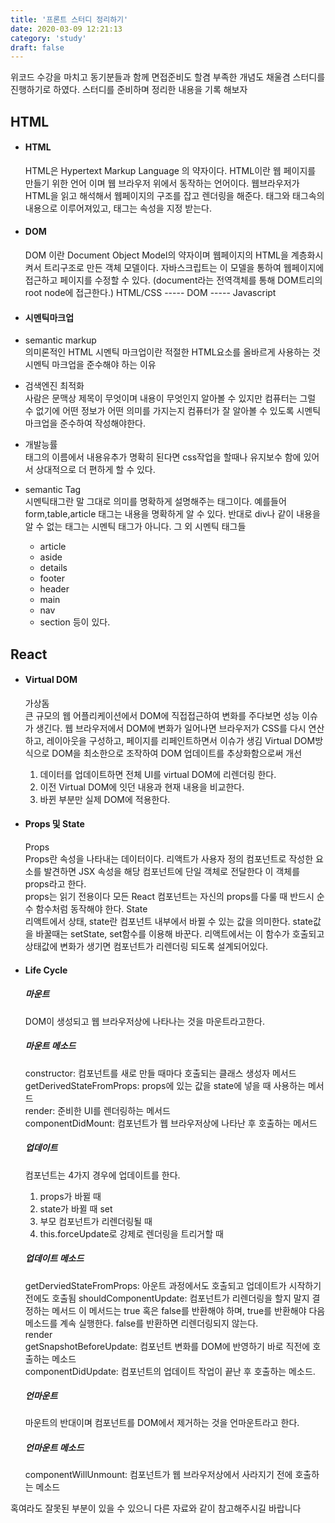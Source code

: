 ```yaml
---
title: '프론트 스터디 정리하기'
date: 2020-03-09 12:21:13
category: 'study'
draft: false
---
```


위코드 수강을 마치고 동기분들과 함께 면접준비도 할겸 부족한 개념도 채울겸 스터디를 진행하기로 하였다. 스터디를 준비하며 정리한 내용을 기록 해보자

## HTML

- #### HTML
  HTML은 Hypertext Markup Language 의 약자이다. HTML이란 웹 페이지를 만들기 위한 언어 이며 웹 브라우저 위에서 동작하는 언어이다. 웹브라우저가 HTML을 읽고 해석해서 웹페이지의 구조를 잡고 렌더링을 해준다. 태그와 태그속의 내용으로 이루어져있고, 태그는 속성을 지정 받는다.
- #### DOM

  DOM 이란 Document Object Model의 약자이며 웹페이지의 HTML을 계층화시켜서 트리구조로 만든 객체 모델이다. 자바스크립트는 이 모델을 통하여 웹페이지에 접근하고 페이지를 수정할 수 있다. (document라는 전역객체를 통해 DOM트리의 root node에 접근한다.)
  HTML/CSS ----- DOM ----- Javascript

- #### 시멘틱마크업

- semantic markup  
  의미론적인 HTML
  시멘틱 마크업이란 적절한 HTML요소를 올바르게 사용하는 것
  시멘틱 마크업을 준수해야 하는 이유

- 검색엔진 최적화  
  사람은 문맥상 제목이 무엇이며 내용이 무엇인지 알아볼 수 있지만 컴퓨터는 그럴 수 없기에 어떤 정보가 어떤 의미를 가지는지 컴퓨터가 잘 알아볼 수 있도록 시멘틱 마크업을 준수하여 작성해야한다.
- 개발능률  
  태그의 이름에서 내용유추가 명확히 된다면 css작업을 할때나 유지보수 함에 있어서 상대적으로 더 편하게 할 수 있다.

* semantic Tag  
  시멘틱태그란 말 그대로 의미를 명확하게 설명해주는 태그이다. 예를들어 form,table,article 태그는 내용을 명확하게 알 수 있다. 반대로 div나 <span>같이 내용을 알 수 없는 태그는 시멘틱 태그가 아니다. 그 외 시멘틱 태그들
  - article
  - aside
  - details
  - footer
  - header
  - main
  - nav
  - section
    등이 있다.

## React

- #### Virtual DOM
  가상돔  
  큰 규모의 웹 어플리케이션에서 DOM에 직접접근하여 변화를 주다보면 성능 이슈가 생긴다. 웹 브라우저에서 DOM에 변화가 일어나면 브라우저가 CSS를 다시 연산하고, 레이아웃을 구성하고, 페이지를 리페인트하면서 이슈가 생김 Virtual DOM방식으로 DOM을 최소한으로 조작하여 DOM 업데이트를 추상화함으로써 개선
  1. 데이터를 업데이트하면 전체 UI를 virtual DOM에 리렌더링 한다.
  2. 이전 Virtual DOM에 잇던 내용과 현재 내용을 비교한다.
  3. 바뀐 부분만 실제 DOM에 적용한다.
- #### Props 및 State

  Props  
  Props란 속성을 나타내는 데이터이다. 리액트가 사용자 정의 컴포넌트로 작성한 요소를 발견하면 JSX 속성을 해당 컴포넌트에 단일 객체로 전달한다 이 객체를 props라고 한다.  
  props는 읽기 전용이다 모든 React 컴포넌트는 자신의 props를 다룰 때 반드시 순수 함수처럼 동작해야 한다.
  State  
  리액트에서 상태, state란 컴포넌트 내부에서 바뀔 수 있는 값을 의미한다. state값을 바꿀때는 setState, set함수를 이용해 바꾼다. 리액트에서는 이 함수가 호출되고 상태값에 변화가 생기면 컴포넌트가 리렌더링 되도록 설계되어있다.

- #### Life Cycle

  ##### 마운트

  DOM이 생성되고 웹 브라우저상에 나타나는 것을 마운트라고한다.

  ##### 마운트 메소드

  constructor: 컴포넌트를 새로 만들 때마다 호출되는 클래스 생성자 메서드  
   getDerivedStateFromProps: props에 있는 값을 state에 넣을 때 사용하는 메서드  
   render: 준비한 UI를 렌더링하는 메서드  
   componentDidMount: 컴포넌트가 웹 브라우저상에 나타난 후 호출하는 메서드

  ##### 업데이트

  컴포넌트는 4가지 경우에 업데이트를 한다.

  1. props가 바뀔 때
  2. state가 바뀔 때 set
  3. 부모 컴포넌트가 리렌더링될 때
  4. this.forceUpdate로 강제로 렌더링을 트리거할 때

  ##### 업데이트 메소드

  getDerviedStateFromProps: 아운트 과정에서도 호출되고 업데이트가 시작하기 전에도 호출됨
  shouldComponentUpdate: 컴포넌트가 리렌더링을 할지 말지 결정하는 메서드 이 메서드는 true 혹은 false를 반환해야 하며, true를 반환해야 다음 메소드를 계속 실행한다. false를 반환하면 리렌더링되지 않는다.  
   render  
   getSnapshotBeforeUpdate: 컴포넌트 변화를 DOM에 반영하기 바로 직전에 호출하는 메소드  
   componentDidUpdate: 컴포넌트의 업데이트 작업이 끝난 후 호출하는 메소드.

  ##### 언마운트

  마운트의 반대이며 컴포넌트를 DOM에서 제거하는 것을 언마운트라고 한다.

  ##### 언마운트 메소드

  componentWillUnmount: 컴포넌트가 웹 브라우저상에서 사라지기 전에 호출하는 메소드

혹여라도 잘못된 부분이 있을 수 있으니 다른 자료와 같이 참고해주시길 바랍니다
